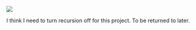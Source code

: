 ![](https://db-feed.s3.amazonaws.com/legacy/gif-2021-08-09_17-30-15-1628544761.gif)

I think I need to turn recursion off for this project. To be returned to later. 
